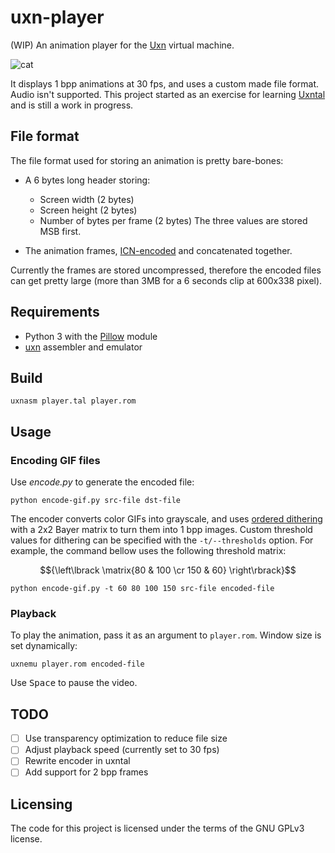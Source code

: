 # uxn-player
(WIP) An animation player for the [Uxn](https://100r.co/site/uxn.html) virtual machine.

![cat](https://user-images.githubusercontent.com/100698182/210174197-463af8eb-3d60-430f-8cad-00703f047783.gif)

It displays 1 bpp animations at 30 fps, and uses a custom made file format. Audio isn't supported.
This project started as an exercise for learning [Uxntal](https://wiki.xxiivv.com/site/uxntal.html) and is still a work in progress.

## File format
The file format used for storing an animation is pretty bare-bones:
- A 6 bytes long header storing:
    - Screen width (2 bytes)
    - Screen height (2 bytes)
    - Number of bytes per frame (2 bytes)
    The three values are stored MSB first.

- The animation frames, [ICN-encoded](https://wiki.xxiivv.com/site/icn_format.html) and concatenated together.

Currently the frames are stored uncompressed, therefore the encoded files can get pretty large (more than 3MB for a 6 seconds clip at 600x338 pixel).

## Requirements
- Python 3 with the [Pillow](https://pypi.org/project/Pillow/) module
- [uxn](https://git.sr.ht/~rabbits/uxn/) assembler and emulator

## Build
```
uxnasm player.tal player.rom
```

## Usage
### Encoding GIF files
Use *encode.py* to generate the encoded file:

```
python encode-gif.py src-file dst-file
```
The encoder converts color GIFs into grayscale, and uses [ordered dithering](https://en.wikipedia.org/wiki/Ordered_dithering) with a 2x2 Bayer matrix to turn them into 1 bpp images. Custom threshold values for dithering can be specified with the `-t/--thresholds` option.
For example, the command bellow uses the following threshold matrix:
 ```math
{\left\lbrack \matrix{80 & 100 \cr 150 & 60} \right\rbrack}
```
```
python encode-gif.py -t 60 80 100 150 src-file encoded-file
```

### Playback
To play the animation, pass it as an argument to `player.rom`. Window size is set dynamically:

```
uxnemu player.rom encoded-file
```
Use <kbd>Space</kbd> to pause the video.

## TODO
- [ ] Use transparency optimization to reduce file size
- [ ] Adjust playback speed (currently set to 30 fps)
- [ ] Rewrite encoder in uxntal
- [ ] Add support for 2 bpp frames

## Licensing

The code for this project is licensed under the terms of the GNU GPLv3 license.
